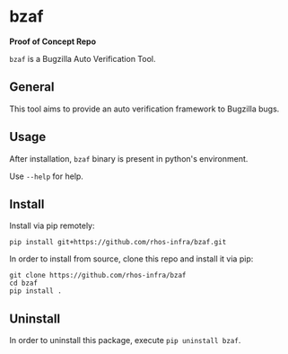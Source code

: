 # bzaf

**Proof of Concept Repo**

`bzaf` is a Bugzilla Auto Verification Tool.

## General

This tool aims to provide an auto verification framework to Bugzilla bugs.

## Usage

After installation, `bzaf` binary is present in python's environment.

Use `--help` for help.

## Install

Install via pip remotely:
```
pip install git+https://github.com/rhos-infra/bzaf.git
```

In order to install from source, clone this repo and install it via pip:
```
git clone https://github.com/rhos-infra/bzaf
cd bzaf
pip install .
```

## Uninstall
In order to uninstall this package, execute `pip uninstall bzaf`.